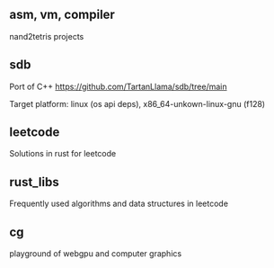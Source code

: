 ## asm, vm, compiler
nand2tetris projects

## sdb
Port of C++ https://github.com/TartanLlama/sdb/tree/main

Target platform: linux (os api deps), x86_64-unkown-linux-gnu (f128) 

## leetcode
Solutions in rust for leetcode

## rust_libs 
Frequently used algorithms and data structures in leetcode

## cg
playground of webgpu and computer graphics